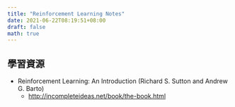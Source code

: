 ```yaml
---
title: "Reinforcement Learning Notes"
date: 2021-06-22T08:19:51+08:00
draft: false
math: true
---
```


## 學習資源

- Reinforcement Learning: An Introduction (Richard S. Sutton and Andrew G. Barto)
  - http://incompleteideas.net/book/the-book.html
